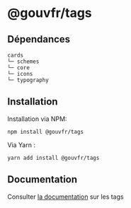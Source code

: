 # @gouvfr/tags

## Dépendances
```shell
cards
└─ schemes
└─ core
└─ icons
└─ typography
```

## Installation
Installation via NPM:
```
npm install @gouvfr/tags
```
Via Yarn :
```
yarn add install @gouvfr/tags
```

## Documentation

Consulter [la documentation](https://gouvfr.atlassian.net/wiki/spaces/DB/pages/222331445/Carte+-+Card) sur les tags
